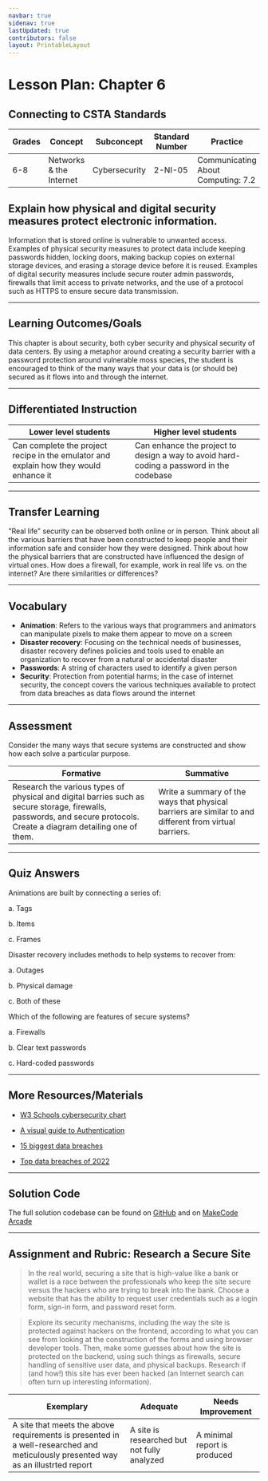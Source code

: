 ```yaml
---
navbar: true
sidenav: true
lastUpdated: true
contributors: false
layout: PrintableLayout
---
```


<div class="home">
<h1 class="page-title">Lesson Plan: Chapter 6</h1>

## Connecting to CSTA Standards

Grades | Concept | Subconcept | Standard Number | Practice
---|---|---|---|---
6-8 | Networks & the Internet | Cybersecurity | 2-NI-05 | Communicating About Computing: 7.2 |

## Explain how physical and digital security measures protect electronic information.

Information that is stored online is vulnerable to unwanted access. Examples of physical security measures to protect data include keeping passwords hidden, locking doors, making backup copies on external storage devices, and erasing a storage device before it is reused. Examples of digital security measures include secure router admin passwords, firewalls that limit access to private networks, and the use of a protocol such as HTTPS to ensure secure data transmission.

---

## Learning Outcomes/Goals

This chapter is about security, both cyber security and physical security of data centers. By using a metaphor around creating a security barrier with a password protection around vulnerable moss species, the student is encouraged to think of the many ways that your data is (or should be) secured as it flows into and through the internet.

---

## Differentiated Instruction

Lower level students | Higher level students
---|---
Can complete the project recipe in the emulator and explain how they would enhance it | Can enhance the project to design a way to avoid hard-coding a password in the codebase

---

## Transfer Learning

"Real life" security can be observed both online or in person. Think about all the various barriers that have been constructed to keep people and their information safe and consider how they were designed. Think about how the physical barriers that are constructed have influenced the design of virtual ones. How does a firewall, for example, work in real life vs. on the internet? Are there similarities or differences?

---

## Vocabulary

- **Animation**: Refers to the various ways that programmers and animators can manipulate pixels to make them appear to move on a screen
- **Disaster recovery**: Focusing on the technical needs of businesses, disaster recovery defines policies and tools used to enable an organization to recover from a natural or accidental disaster
- **Passwords**: A string of characters used to identify a given person
- **Security**: Protection from potential harms; in the case of internet security, the concept covers the various techniques available to protect from data breaches as data flows around the internet

---

## Assessment

Consider the many ways that secure systems are constructed and show how each solve a particular purpose.

Formative | Summative
---|---
Research the various types of physical and digital barries such as secure storage, firewalls, passwords, and secure protocols. Create a diagram detailing one of them. | Write a summary of the ways that physical barriers are similar to and different from virtual barriers.

---

## Quiz Answers

Animations are built by connecting a series of:  

a.	Tags 

b.	Items 

c.	<span class="highlight">Frames</span> 

Disaster recovery includes methods to help systems to recover from:  

a.	Outages 

b.	Physical damage 

c.	<span class="highlight">Both of these</span>

Which of the following are features of secure systems?

a.	<span class="highlight">Firewalls</span> 

b.	Clear text passwords  

c.	Hard-coded passwords 

---

## More Resources/Materials

- [W3 Schools cybersecurity chart](https://www.w3schools.com/cybersecurity/index.php)

- [A visual guide to Authentication](https://roadmap.sh/guides/basic-authentication)

- [15 biggest data breaches](https://www.csoonline.com/article/2130877/the-biggest-data-breaches-of-the-21st-century.html)

- [Top data breaches of 2022](https://www.techradar.com/features/top-data-breaches-and-cyber-attacks-of-2022)

---

## Solution Code

The full solution codebase can be found on [GitHub](https://github.com/CS4Kids/CS4Kids-Secure-Moss) and on [MakeCode Arcade](https://makecode.com/_RsoWUVcgHAi0)

---

## Assignment and Rubric: Research a Secure Site

> In the real world, securing a site that is high-value like a bank or wallet is a race between the professionals who keep the site secure versus the hackers who are trying to break into the bank. Choose a website that has the ability to request user credentials such as a login form, sign-in form, and password reset form. 

> Explore its security mechanisms, including the way the site is protected against hackers on the frontend, according to what you can see from looking at the construction of the forms and using browser developer tools. Then, make some guesses about how the site is protected on the backend, using such things as firewalls, secure handling of sensitive user data, and physical backups. Research if (and how!) this site has ever been hacked (an Internet search can often turn up interesting information). 

Exemplary | Adequate | Needs Improvement 
---|---|---
A site that meets the above requirements is presented in a well-researched and meticulously presented way as an illustrted report | A site is researched but not fully analyzed | A minimal report is produced
</div>